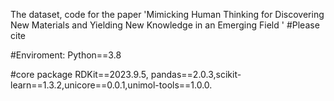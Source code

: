 The dataset, code for the paper 'Mimicking Human Thinking for Discovering New Materials and Yielding New Knowledge in an Emerging Field ' #Please cite

#Enviroment: Python==3.8

#core package RDKit==2023.9.5, pandas==2.0.3,scikit-learn==1.3.2,unicore==0.0.1,unimol-tools==1.0.0.
